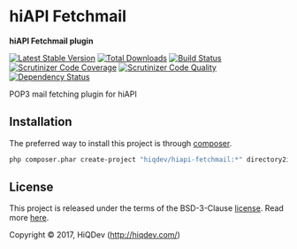 # hiAPI Fetchmail

**hiAPI Fetchmail plugin**

[![Latest Stable Version](https://poser.pugx.org/hiqdev/hiapi-fetchmail/v/stable)](https://packagist.org/packages/hiqdev/hiapi-fetchmail)
[![Total Downloads](https://poser.pugx.org/hiqdev/hiapi-fetchmail/downloads)](https://packagist.org/packages/hiqdev/hiapi-fetchmail)
[![Build Status](https://img.shields.io/travis/hiqdev/hiapi-fetchmail.svg)](https://travis-ci.org/hiqdev/hiapi-fetchmail)
[![Scrutinizer Code Coverage](https://img.shields.io/scrutinizer/coverage/g/hiqdev/hiapi-fetchmail.svg)](https://scrutinizer-ci.com/g/hiqdev/hiapi-fetchmail/)
[![Scrutinizer Code Quality](https://img.shields.io/scrutinizer/g/hiqdev/hiapi-fetchmail.svg)](https://scrutinizer-ci.com/g/hiqdev/hiapi-fetchmail/)
[![Dependency Status](https://www.versioneye.com/php/hiqdev:hiapi-fetchmail/dev-master/badge.svg)](https://www.versioneye.com/php/hiqdev:hiapi-fetchmail/dev-master)

POP3 mail fetching plugin for hiAPI

## Installation

The preferred way to install this project is through [composer](http://getcomposer.org/download/).

```sh
php composer.phar create-project "hiqdev/hiapi-fetchmail:*" directory2install
```

## License

This project is released under the terms of the BSD-3-Clause [license](LICENSE).
Read more [here](http://choosealicense.com/licenses/bsd-3-clause).

Copyright © 2017, HiQDev (http://hiqdev.com/)
